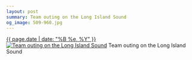 ```yaml
---
layout: post
summary: Team outing on the Long Island Sound
og_image: 509-960.jpg
---
```


<p>
  <time><a href="/509">{{ page.date | date: "%B %e, %Y" }}</a></time>
  <a href="/509"><img src="{{ site.assets_url }}/509-480.jpg" srcset="{{ site.assets_url }}/509-960.jpg 960w, {{ site.assets_url }}/509-720.jpg 720w, {{ site.assets_url }}/509-480.jpg 480w, {{ site.assets_url }}/509-240.jpg 240w" sizes="(min-width: 700px) 50vw, calc(100vw - 2rem)" alt="Team outing on the Long Island Sound" /></a>
  <span>Team outing on the Long Island Sound</span>
</p>
